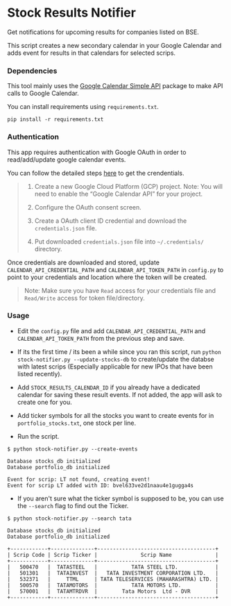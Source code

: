 # Stock Results Notifier
Get notifications for upcoming results for companies listed on BSE.

This script creates a new secondary calendar in your Google Calendar and adds event for results in that calendars for selected scrips.

### Dependencies

This tool mainly uses the [Google Calendar Simple API](https://github.com/kuzmoyev/google-calendar-simple-api) package to make API calls to Google Calendar.

You can install requirements using `requirements.txt`.

```
pip install -r requirements.txt
```

### Authentication

This app requires authentication with Google OAuth in order to read/add/update google calendar events. 

You can follow the detailed steps [here](https://google-calendar-simple-api.readthedocs.io/en/latest/getting_started.html#credentials) to get the crendentials.

>   1. Create a new Google Cloud Platform (GCP) project.
>   Note: You will need to enable the “Google Calendar API” for your project.
>
>   2. Configure the OAuth consent screen.
>
>   3. Create a OAuth client ID credential and download the `credentials.json` file.
>
>   4. Put downloaded `credentials.json` file into `~/.credentials/` directory.

Once credentials are downloaded and stored, update `CALENDAR_API_CREDENTIAL_PATH` and `CALENDAR_API_TOKEN_PATH` in `config.py` to point to your credentials and location where the token will be created.

> Note: Make sure you have `Read` access for your credentials file and `Read/Write` access for token file/directory.

### Usage

* Edit the `config.py` file and add `CALENDAR_API_CREDENTIAL_PATH` and `CALENDAR_API_TOKEN_PATH` from the previous step and save.

* If its the first time / its been a while since you ran this script, run `python stock-notifier.py --update-stocks-db` to create/update the databse with latest scrips (Especially applicable for new IPOs that have been listed recently).

* Add `STOCK_RESULTS_CALENDAR_ID` if you already have a dedicated calendar for saving these result events. If not added, the app will ask to create one for you.

* Add ticker symbols for all the stocks you want to create events for in `portfolio_stocks.txt`, one stock per line.

* Run the script.

```
$ python stock-notifier.py --create-events

Database stocks_db initialized
Database portfolio_db initialized

Event for scrip: LT not found, creating event!
Event for scrip LT added with ID: bvel633ve2d1naau4e1gugga4s
```

* If you aren't sure what the ticker symbol is supposed to be, you can use the `--search` flag to find out the Ticker.

```
$ python stock-notifier.py --search tata

Database stocks_db initialized
Database portfolio_db initialized

+------------+--------------+--------------------------------------+
| Scrip Code | Scrip Ticker |              Scrip Name              |
+------------+--------------+--------------------------------------+
|   500470   |  TATASTEEL   |           TATA STEEL LTD.            |
|   501301   |  TATAINVEST  |   TATA INVESTMENT CORPORATION LTD.   |
|   532371   |     TTML     | TATA TELESERVICES (MAHARASHTRA) LTD. |
|   500570   |  TATAMOTORS  |           TATA MOTORS LTD.           |
|   570001   |  TATAMTRDVR  |        Tata Motors  Ltd - DVR        |
+------------+--------------+--------------------------------------+
```